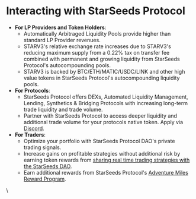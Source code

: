# Interacting with StarSeeds Protocol

* **For LP Providers and Token Holders**:
  * Automatically Arbitraged Liquidity Pools provide higher than standard LP Provider revenues.
  * STARV3's relative exchange rate increases due to STARV3's reducing maximum supply from a 0.22% tax on transfer fee combined with permanent and growing liquidity from StarSeeds Protocol's autocompounding pools.
  * STARV3 is backed by BTC/ETH/MATIC/USDC/LINK and other high value tokens in StarSeeds Protocol's autocompounding liquidity pools.&#x20;
* **For Protocols**:
  * StarSeeds Protocol offers DEXs, Automated Liquidity Management, Lending, Synthetics & Bridging Protocols with increasing long-term trade liquidity and trade volume.&#x20;
  * Partner with StarSeeds Protocol to access deeper liquidity and additional trade volume for your protocols native token. Apply via [Discord](https://sdao.pro/guild).&#x20;
* **For Traders**:
  * Optimize your portfolio with StarSeeds Protocol DAO's private trading signals.
  * Increase gains on profitable strategies without additional risk by earning token rewards from [sharing real time trading strategies with the StarSeeds DAO](https://docs.google.com/forms/d/e/1FAIpQLSf6TiAeS-bSxSr-nTbpyJ27fzTHkTtYYFW9M\_lDKI\_hgVSJvQ/viewform).&#x20;
  * Earn additional rewards from StarSeeds Protocol's [Adventure Miles Reward Program](adventure-miles-airdrop.md).

\
